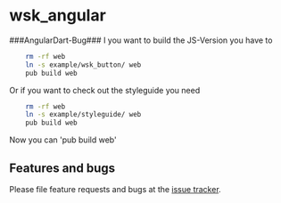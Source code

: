 # wsk_angular


###AngularDart-Bug###
I you want to build the JS-Version you have to
```bash
    rm -rf web
    ln -s example/wsk_button/ web
    pub build web
```

Or if you want to check out the styleguide you need
```bash
    rm -rf web
    ln -s example/styleguide/ web
    pub build web
```

Now you can 'pub build web'

## Features and bugs

Please file feature requests and bugs at the [issue tracker][tracker].

[tracker]: https://github.com/MikeMitterer/dart-wsk-angular/issues
